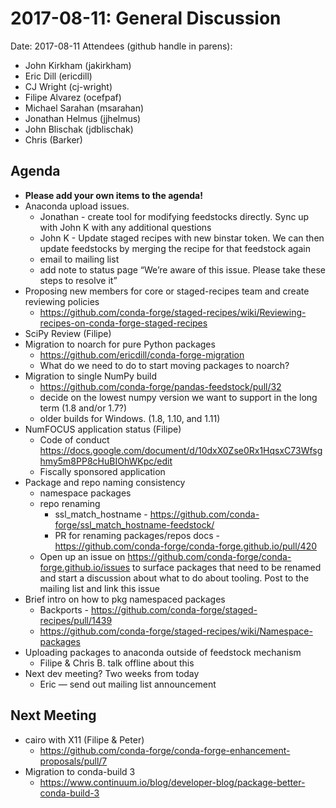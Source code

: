 # 2017-08-11: General Discussion

Date: 2017-08-11
Attendees (github handle in parens):

- John Kirkham (jakirkham)
- Eric Dill (ericdill)
- CJ Wright (cj-wright)
- Filipe Alvarez (ocefpaf)
- Michael Sarahan (msarahan)
- Jonathan Helmus (jjhelmus)
- John Blischak (jdblischak)
- Chris (Barker)


## Agenda
- **Please add your own items to the agenda!**
- Anaconda upload issues.
  - Jonathan - create tool for modifying feedstocks directly. Sync up with John K with any additional questions
  - John K - Update staged recipes with new binstar token. We can then update feedstocks by merging the recipe for that feedstock again
  - email to mailing list
  - add note to status page “We’re aware of this issue. Please take these steps <link> to resolve it”
- Proposing new members for core or staged-recipes team and create reviewing policies
  - https://github.com/conda-forge/staged-recipes/wiki/Reviewing-recipes-on-conda-forge-staged-recipes
- SciPy Review (Filipe)
- Migration to noarch for pure Python packages
  - https://github.com/ericdill/conda-forge-migration
  - What do we need to do to start moving packages to noarch?
- Migration to single NumPy build
  - https://github.com/conda-forge/pandas-feedstock/pull/32
  - decide on the lowest numpy version we want to support in the long term (1.8 and/or 1.7?)
  - older builds for Windows. (1.8, 1.10, and 1.11)
- NumFOCUS application status (Filipe)
  - Code of conduct https://docs.google.com/document/d/10dxX0Zse0Rx1HqsxC73Wfsghmy5m8PP8cHuBIOhWKpc/edit
  - Fiscally sponsored application
- Package and repo naming consistency
  - namespace packages
  - repo renaming
    - ssl_match_hostname - https://github.com/conda-forge/ssl_match_hostname-feedstock/
    - PR for renaming packages/repos docs - https://github.com/conda-forge/conda-forge.github.io/pull/420
  - Open up an issue on https://github.com/conda-forge/conda-forge.github.io/issues to surface packages that need to be renamed and start a discussion about what to do about tooling. Post to the mailing list and link this issue
- Brief intro on how to pkg namespaced packages
  - Backports - https://github.com/conda-forge/staged-recipes/pull/1439
  - https://github.com/conda-forge/staged-recipes/wiki/Namespace-packages
- Uploading packages to anaconda outside of feedstock mechanism
  - Filipe & Chris B. talk offline about this
- Next dev meeting? Two weeks from today
  - Eric — send out mailing list announcement


## Next Meeting
- cairo with X11 (Filipe & Peter)
  - https://github.com/conda-forge/conda-forge-enhancement-proposals/pull/7
- Migration to conda-build 3
  - https://www.continuum.io/blog/developer-blog/package-better-conda-build-3

